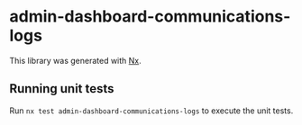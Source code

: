 # admin-dashboard-communications-logs

This library was generated with [Nx](https://nx.dev).

## Running unit tests

Run `nx test admin-dashboard-communications-logs` to execute the unit tests.
